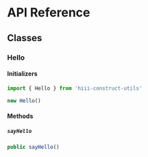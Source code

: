 # API Reference <a name="API Reference"></a>



## Classes <a name="Classes"></a>

### Hello <a name="hiii-construct-utils.Hello"></a>

#### Initializers <a name="hiii-construct-utils.Hello.Initializer"></a>

```typescript
import { Hello } from 'hiii-construct-utils'

new Hello()
```

#### Methods <a name="Methods"></a>

##### `sayHello` <a name="hiii-construct-utils.Hello.sayHello"></a>

```typescript
public sayHello()
```






